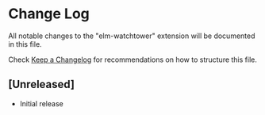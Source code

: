 # Change Log

All notable changes to the "elm-watchtower" extension will be documented in this file.

Check [Keep a Changelog](http://keepachangelog.com/) for recommendations on how to structure this file.

## [Unreleased]

- Initial release